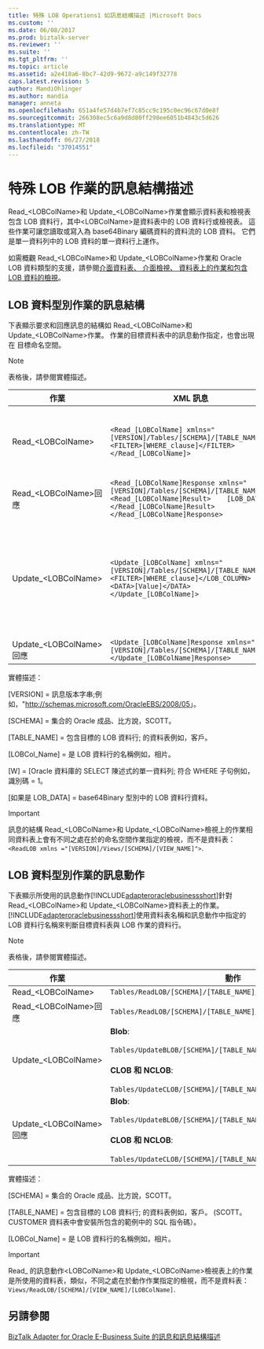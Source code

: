 ```yaml
---
title: 特殊 LOB Operations1 如訊息結構描述 |Microsoft Docs
ms.custom: ''
ms.date: 06/08/2017
ms.prod: biztalk-server
ms.reviewer: ''
ms.suite: ''
ms.tgt_pltfrm: ''
ms.topic: article
ms.assetid: a2e418a6-8bc7-42d9-9672-a9c149f32778
caps.latest.revision: 5
author: MandiOhlinger
ms.author: mandia
manager: anneta
ms.openlocfilehash: 651a4fe57d4b7ef7c85cc9c195c0ec96c67d0e8f
ms.sourcegitcommit: 266308ec5c6a9d8d80ff298ee6051b4843c5d626
ms.translationtype: MT
ms.contentlocale: zh-TW
ms.lasthandoff: 06/27/2018
ms.locfileid: "37014551"
---
```

# <a name="message-schemas-for-special-lob-operations"></a>特殊 LOB 作業的訊息結構描述
Read_\<LOBColName\>和 Update_\<LOBColName\>作業會顯示資料表和檢視表包含 LOB 資料行，其中\<LOBColName\>是資料表中的 LOB 資料行或檢視表。 這些作業可讓您讀取或寫入為 base64Binary 編碼資料的資料流的 LOB 資料。 它們是單一資料列中的 LOB 資料的單一資料行上運作。  
  
 如需概觀 Read_\<LOBColName\>和 Update_\<LOBColName\>作業和 Oracle LOB 資料類型的支援，請參閱[介面資料表、 介面檢視、 資料表上的作業和包含 LOB 資料的檢視](../../adapters-and-accelerators/adapter-oracle-ebs/read-and-update-on-interface-tables-and-views-with-large-object-data-types.md)。  
  
## <a name="message-structure-of-lob-data-type-operations"></a>LOB 資料型別作業的訊息結構  
 下表顯示要求和回應訊息的結構如 Read_\<LOBColName\>和 Update_\<LOBColName\>作業。 作業的目標資料表中的訊息動作指定，也會出現在 目標命名空間。  
  
> [!NOTE]
>  表格後，請參閱實體描述。  
  
|           作業            |                                                                                  XML 訊息                                                                                  |                                                                                                                                                                                                                                                              描述                                                                                                                                                                                                                                                              |
|--------------------------------|-------------------------------------------------------------------------------------------------------------------------------------------------------------------------------|---------------------------------------------------------------------------------------------------------------------------------------------------------------------------------------------------------------------------------------------------------------------------------------------------------------------------------------------------------------------------------------------------------------------------------------------------------------------------------------------------------------------------------------|
|      Read_\<LOBColName\>       |                           `<Read_[LOBColName] xmlns="[VERSION]/Tables/[SCHEMA]/[TABLE_NAME]">  <FILTER>[WHERE_clause]</FILTER></Read_[LOBColName]>`                           |                                                                                                           LOB 資料在資料列符合 where 子句篩選項目中指定，會傳回。 Where 子句應該符合單一資料列。 如果有多個相符的資料列，[!INCLUDE[adapteroraclebusinessshort](../../includes/adapteroraclebusinessshort-md.md)]將會擲回例外狀況。                                                                                                            |
|  Read_\<LOBColName\>回應  | `<Read_[LOBColName]Response xmlns="[VERSION]/Tables/[SCHEMA]/[TABLE_NAME]">  <Read_[LOBColName]Result>    [LOB_DATA]  </Read_[LOBColName]Result></Read_[LOBColName]Response>` |                                                                                                                                                                                                                                  LOB 資料會當成 base64Binary 編碼資料的資料流。                                                                                                                                                                                                                                   |
|     Update_\<LOBColName\>      |            `<Update_[LOBColName] xmlns="[VERSION]/Tables/[SCHEMA]/[TABLE_NAME]">  <FILTER>[WHERE_clause]</LOB_COLUMN>  <DATA>[Value]</DATA></Update_[LOBColName]>`            | LOB 資料中的資料列符合 where 子句篩選項目中指定更新中的資料\<資料\>項目。 Where 子句應該符合單一資料列。 如果有多個相符的資料列，[!INCLUDE[adapteroraclebusinessshort](../../includes/adapteroraclebusinessshort-md.md)]擲回例外狀況。<br /><br /> **附註**更新 BLOB 的資料行時發生\<資料\>項目必須永遠包含 base64 編碼值。 CLOB 和 NCLOB，\<資料\>項目可以有字串值。 |
| Update_\<LOBColName\>回應 |                                 `<Update_[LOBColName]Response xmlns="[VERSION]/Tables/[SCHEMA]/[TABLE_NAME]"></Update_[LOBColName]Response>`                                  |                                                                                                                                                                                                                                                    會傳回空的回應。                                                                                                                                                                                                                                                     |
  
 實體描述：  
  
 [VERSION] = 訊息版本字串;例如，"<http://schemas.microsoft.com/OracleEBS/2008/05>」。  
  
 [SCHEMA] = 集合的 Oracle 成品、比方說，SCOTT。  
  
 [TABLE_NAME] = 包含目標的 LOB 資料行; 的資料表例如，客戶。  
  
 [LOBCol_Name] = 是 LOB 資料行的名稱例如，相片。  
  
 [W] = [Oracle 資料庫的 SELECT 陳述式的單一資料列; 符合 WHERE 子句例如，識別碼 = 1。  
  
 [如果是 LOB_DATA] = base64Binary 型別中的 LOB 資料行資料。  
  
> [!IMPORTANT]
>  訊息的結構 Read_\<LOBColName\>和 Update_\<LOBColName\>檢視上的作業相同資料表上會有不同之處在於的命名空間作業指定的檢視，而不是資料表：`<ReadLOB xmlns ="[VERSION]/Views/[SCHEMA]/[VIEW_NAME]">`.  
  
## <a name="message-actions-for-lob-data-type-operations"></a>LOB 資料型別作業的訊息動作  
 下表顯示所使用的訊息動作[!INCLUDE[adapteroraclebusinessshort](../../includes/adapteroraclebusinessshort-md.md)]針對 Read_\<LOBColName\>和 Update_\<LOBColName\>資料表上的作業。 [!INCLUDE[adapteroraclebusinessshort](../../includes/adapteroraclebusinessshort-md.md)]使用資料表名稱和訊息動作中指定的 LOB 資料行名稱來判斷目標資料表與 LOB 作業的資料行。  
  
> [!NOTE]
>  表格後，請參閱實體描述。  
  
|作業|動作|範例|  
|---------------|------------|-------------|  
|Read_\<LOBColName\>|`Tables/ReadLOB/[SCHEMA]/[TABLE_NAME]/[LOBColName]`|`Tables/ReadLOB/SCOTT/CUSTOMER/Photo`|  
|Read_\<LOBColName\>回應|`Tables/ReadLOB/[SCHEMA]/[TABLE_NAME]/[LOBColName]/response`|`Tables/ReadLOB/SCOTT/CUSTOMER/Photo/response`|  
|Update_\<LOBColName\>|**Blob**:<br /><br /> `Tables/UpdateBLOB/[SCHEMA]/[TABLE_NAME]/[LOBColName]`<br /><br /> **CLOB 和 NCLOB**:<br /><br /> `Tables/UpdateCLOB/[SCHEMA]/[TABLE_NAME]/[LOBColName]`|**Blob**:<br /><br /> `Tables/UpdateBLOB/SCOTT/CUSTOMER/Photo/`<br /><br /> **CLOB 和 NCLOB**:<br /><br /> `Tables/UpdateCLOB/SCOTT/CUSTOMER/Photo1/`|  
|Update_\<LOBColName\>回應|**Blob**:<br /><br /> `Tables/UpdateBLOB/[SCHEMA]/[TABLE_NAME]/[LOBColName]/response`<br /><br /> **CLOB 和 NCLOB**:<br /><br /> `Tables/UpdateCLOB/[SCHEMA]/[TABLE_NAME]/[LOBColName]/response`|**Blob**:<br /><br /> `Tables/UpdateBLOB/SCOTT/CUSTOMER/Photo/response`<br /><br /> **CLOB 和 NCLOB**:<br /><br /> `Tables/UpdateCLOB/SCOTT/CUSTOMER/Photo1/response`|  
  
 實體描述：  
  
 [SCHEMA] = 集合的 Oracle 成品、比方說，SCOTT。  
  
 [TABLE_NAME] = 包含目標的 LOB 資料行; 的資料表例如，客戶。 (SCOTT。CUSTOMER 資料表中會安裝所包含的範例中的 SQL 指令碼）。  
  
 [LOBCol_Name] = 是 LOB 資料行的名稱例如，相片。  
  
> [!IMPORTANT]
>  Read_ 的訊息動作\<LOBColName\>和 Update_\<LOBColName\>檢視表上的作業是所使用的資料表，類似，不同之處在於動作作業指定的檢視，而不是資料表： `Views/ReadLOB/[SCHEMA]/[VIEW_NAME]/[LOBColName]`.  
  
## <a name="see-also"></a>另請參閱  
 [BizTalk Adapter for Oracle E-Business Suite 的訊息和訊息結構描述](../../adapters-and-accelerators/adapter-oracle-ebs/messages-and-message-schemas-for-biztalk-adapter-for-oracle-e-business-suite.md)